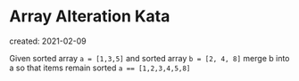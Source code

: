 # Array Alteration Kata

created: 2021-02-09

Given sorted array `a = [1,3,5]` and sorted array `b = [2, 4, 8]`  merge b into a so
that items remain sorted `a == [1,2,3,4,5,8]`



